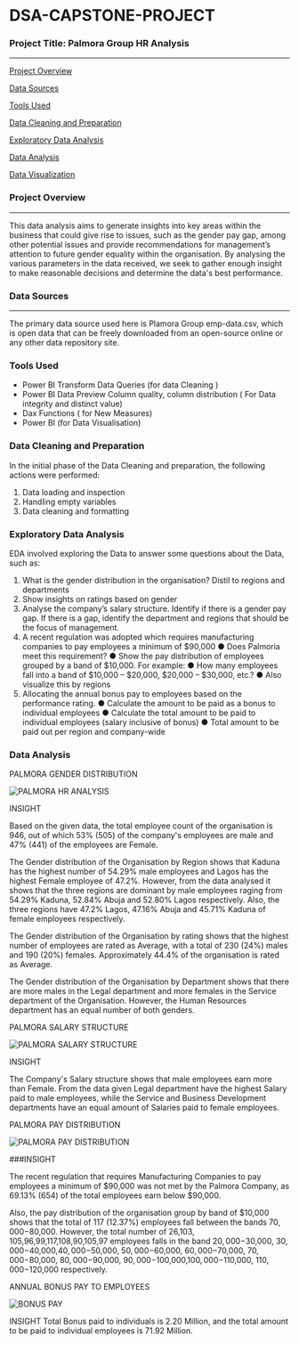 # DSA-CAPSTONE-PROJECT

### Project Title: Palmora Group HR Analysis
---
[Project Overview](#project-overview)

[Data Sources](#data-sources)

[Tools Used](#tools-used)

[Data Cleaning and Preparation](#data-cleaning-and-preparation)

[Exploratory Data Analysis](#exploratory-data-analysis)

[Data Analysis](#data-analysis)

[Data Visualization](*#data-visualization)

### Project Overview
---
This data analysis aims to generate insights into key areas within the business that could give rise to issues, such as the gender pay gap, among other potential issues and provide recommendations for management’s attention to future gender equality within the organisation. By analysing the various parameters in the data received, we seek to gather enough insight to make reasonable decisions and determine the data's best performance. 

### Data Sources
---
The primary data source used here is Plamora Group emp-data.csv, which is open data that can be freely downloaded from an open-source online or any other data repository site.

### Tools Used

- Power BI Transform Data Queries (for data Cleaning )
-  Power BI Data Preview Column quality, column distribution ( For Data integrity and distinct value)
-  Dax Functions ( for New Measures)
- Power BI (for Data Visualisation)
### Data Cleaning and Preparation

In the initial phase of the Data Cleaning and preparation, the following actions were performed:
1. Data loading and inspection
2. Handling empty variables
3. Data cleaning and formatting
   
### Exploratory Data Analysis

EDA involved exploring the Data to answer some questions about the Data, such as:

1. What is the gender distribution in the organisation? Distil to regions and 
departments 
2. Show insights on ratings based on gender 
3. Analyse the company’s salary structure. Identify if there is a gender pay gap. If there is a gap, identify the department and regions that should be the focus of 
management.
4. A recent regulation was adopted which requires manufacturing companies to pay 
employees a minimum of $90,000 
   ● Does Palmoria meet this requirement? 
   ● Show the pay distribution of employees grouped by a band of $10,000. For example: 
   ● How many employees fall into a band of $10,000 – $20,000, $20,000 – $30,000, 
etc.?
● Also visualize this by regions
5. Allocating the annual bonus pay to employees based on the performance rating.
   ● Calculate the amount to be paid as a bonus to individual employees 
   ●  Calculate the total amount to be paid to individual employees (salary inclusive of 
bonus) 
   ● Total amount to be paid out per region and company-wide
### Data Analysis

PALMORA GENDER DISTRIBUTION


   ![PALMORA HR ANALYSIS](https://github.com/user-attachments/assets/f2b58cd7-4e4d-4271-8e3f-00e06f7040c9)

INSIGHT


 Based on the given data, the total employee count of the organisation is 946, out of which 53% (505) of the company's employees are male and 47% (441) of the employees are Female.

The Gender distribution of the Organisation by Region  shows that Kaduna has the highest number of 54.29%  male employees and Lagos has the highest Female employee of 47.2%. However, from the data analysed it shows that the  three regions are dominant by male employees raging from 54.29% Kaduna, 52.84% Abuja and 52.80% Lagos respectively. Also, the three regions have 47.2% Lagos, 47.16% Abuja and 45.71% Kaduna of female employees respectively.
 
 The Gender distribution of the Organisation by rating shows that the highest number of employees are rated as Average, with a total of 230 (24%) males and 190 (20%) females. Approximately 44.4% of the organisation is rated as Average.

 The Gender distribution of the Organisation by Department shows that there are more males in the Legal department and more females in the Service department of the Organisation. However, the Human Resources department has an equal number of both genders.


PALMORA SALARY STRUCTURE

   ![PALMORA SALARY STRUCTURE](https://github.com/user-attachments/assets/20979377-9c53-4b62-9ae9-e0b4904407f6)


INSIGHT

The Company's Salary structure shows that male employees earn more than Female. From the data given Legal department have the highest Salary paid to male employees, while the Service and Business Development departments have an equal amount of Salaries paid to female employees.

PALMORA PAY DISTRIBUTION

   ![PALMORA PAY DISTRIBUTION](https://github.com/user-attachments/assets/f82ad509-23b9-4472-97a0-673ceae99c31)


###INSIGHT

The recent regulation that requires Manufacturing Companies to pay employees a minimum of $90,000 was not met by the Palmora Company, as 69.13% (654) of the total employees earn below $90,000.

Also, the pay distribution of the organisation group by band of $10,000 shows that the total of 117 (12.37%) employees fall between the bands $70,000 -$80,000. However, the total number  of 26,103, 105,96,99,117,108,90,105,97 employees falls in the band $20,000-$30,000, $30,000-$40,000,$40,000-$50,000, $50,000-$60,000, $60,000-$70,000, $70,000-$80,000, $80,000-$90,000, $90,000-$100,000,$100,000 -$110,000, $110,000-$120,000 respectively.

   
ANNUAL BONUS PAY TO EMPLOYEES

   ![BONUS PAY](https://github.com/user-attachments/assets/780d0fd5-4563-4032-b269-07900f51b352)
   
INSIGHT
Total Bonus paid to individuals is 2.20 Million, and the total amount to be paid to individual employees is 71.92 Million.
   
   

 

 
 
   



